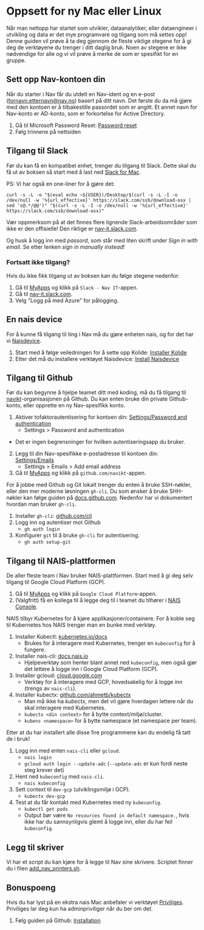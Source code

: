 # Oppsett for ny Mac eller Linux

Når man nettopp har startet som utvikler, dataanalytiker, eller dataengineer i utvikling og data er det mye programvare og tilgang som må settes opp!
Denne guiden vil prøve å ta deg gjennom de fleste viktige stegene for å gi deg de verktøyene du trenger i ditt daglig bruk.
Noen av stegene er ikke nødvendige for alle og vi vil prøve å merke de som er spesifikt for en gruppe.

## Sett opp Nav-kontoen din

Når du starter i Nav får du utdelt en Nav-ident og en e-post (fornavn.etternavn@nav.no) basert på ditt navn.
Det første du da må gjøre med den kontoen er å tilbakestille passordet som er angitt.
Et annet navn for Nav-konto er AD-konto, som er forkortelse for Active Directory.

1. Gå til Microsoft Password Reset: [Password reset](https://aka.ms/sspr)
2. Følg trinnene på nettsiden

## Tilgang til Slack

Før du kan få en kompatibel enhet, trenger du tilgang til Slack.
Dette skal du få ut av boksen så start med å last ned [Slack for Mac](https://slack.com/downloads/mac).

PS: Vi har også en one-liner for å gjøre det:

``` shell
curl -s -L -o "$(eval echo ~${USER})/Desktop/$(curl -s -L -I -o /dev/null -w '%{url_effective}' https://slack.com/ssb/download-osx | sed 's@.*/@@')" "$(curl -s -L -I -o /dev/null -w '%{url_effective}' https://slack.com/ssb/download-osx)"
```

Vær oppmerksom på at det finnes flere lignende Slack-arbeidsområder som ikke er den offisielle!
Den riktige er [nav-it.slack.com](https://nav-it.slack.com).

Og husk å logg inn med *passord*, som står med liten skrift under _Sign in with email_.
Se etter lenken _sign in manually instead_!

### Fortsatt ikke tilgang?

Hvis du ikke fikk tilgang ut av boksen kan du følge stegene nedenfor:

1. Gå til [MyApps](https://myapps.microsoft.com/) og klikk på `Slack - Nav IT`-appen.
2. Gå til [nav-it.slack.com](https://nav-it.slack.com).
3. Velg "Logg på med Azure" for pålogging.

## En nais device

For å kunne få tilgang til ting i Nav må du gjøre enheten nais, og for det har vi [Naisdevice](https://docs.nais.io/operate/naisdevice/).

1. Start med å følge veiledningen for å sette opp Kolide: [Installer Kolide](https://docs.nais.io/operate/naisdevice/how-to/install-kolide/)
2. Etter det må du installere verktøyet Naisdevice: [Install Naisdevice](https://docs.nais.io/operate/naisdevice/how-to/install/)

## Tilgang til Github

Før du kan begynne å hjelpe teamet ditt med koding, må du få tilgang til [navikt](https://github.com/navikt)-organisasjonen på Github.
Du kan enten bruke din private Github-konto, eller opprette en ny Nav-spesifikk konto.

1. Aktiver tofaktorautentisering for kontoen din: [Settings/Password and authentication](https://github.com/settings/security)
    - Settings > Password and authentication
 - Det er ingen begrensninger for hvilken autentiseringsapp du bruker.
2. Legg til din Nav-spesifikke e-postadresse til kontoen din: [Settings/Emails](https://github.com/settings/emails)
    - Settings > Emails > Add email address
3. Gå til [MyApps](https://myapps.microsoft.com/) og klikk på `github.com/navikt`-appen.

For å jobbe med Github og Git lokalt trenger du enten å bruke SSH-nøkler, eller den mer moderne løsningen `gh-cli`.
Du som ønsker å bruke SHH-nøkler kan følge guiden på [docs.github.com](https://docs.github.com/en/authentication/connecting-to-github-with-ssh/generating-a-new-ssh-key-and-adding-it-to-the-ssh-agent).
Nedenfor har vi dokumentert hvordan man bruker `gh-cli`.

1. Installer `gh-cli`: [github.com/cli](https://github.com/cli/cli#installation)
2. Logg inn og autentiser mot Github
    - `gh auth login`
3. Konfigurer `git` til å bruke `gh-cli` for autentisering.
    - `gh auth setup-git`

## Tilgang til NAIS-plattformen

De aller fleste team i Nav bruker NAIS-plattformen.
Start med å gi deg selv tilgang til Google Cloud Platform (GCP).

1. Gå til [MyApps](https://myapps.microsoft.com/) og klikk på `Google Cloud Platform`-appen.
2. (Valgfritt) få en kollega til å legge deg til i teamet du tilhører i [NAIS Console](https://console.nav.cloud.nais.io/).

NAIS tilbyr Kubernetes for å kjøre applikasjoner/containere.
For å koble seg til Kubernetes hos NAIS trenger man en bunke med verktøy.

1. Installer Kubectl: [kubernetes.io/docs](https://kubernetes.io/docs/tasks/tools/#kubectl)
    - Brukes for å interagere med Kubernetes, trenger en `kubeconfig` for å fungere.
2. Installer nais-cli: [docs.nais.io](https://docs.nais.io/operate/cli/how-to/install/)
    - Hjelpeverktøy som henter blant annet ned `kubeconfig`, men også gjør det lettere å logge inn i Google Cloud Platform (GCP).
3. Installer gcloud: [cloud.google.com](https://cloud.google.com/sdk/docs/install)
    - Verktøy for å interagere med GCP, hovedsakelig for å logge inn (trengs av `nais-cli`).
4. Installer kubectx: [github.com/ahmetb/kubectx](https://github.com/ahmetb/kubectx?tab=readme-ov-file#installation)
    - Man må ikke ha _kubectx_, men det vil gjøre hverdagen lettere når du skal interagere med Kubernetes.
    - `kubectx <din context>` for å bytte context/miljø/cluster.
    - `kubens <namespace>` for å bytte namespace (et namespace per team).
    
Etter at du har installert alle disse fire programmene kan du endelig få tatt de i bruk!

1. Logg inn med enten `nais-cli` eller `gcloud`.
    - `nais login`
    - `gcloud auth login --update-adc` (`--update-adc` er kun fordi neste steg krever det)
2. Hent ned `kubeconfig` med `nais-cli`.
    - `nais kubeconfig`
3. Sett context til `dev-gcp` (utviklingsmiljø i GCP).
    - `kubectx dev-gcp`
4. Test at du får kontakt med Kubernetes med ny `kubeconfig`.
    - `kubectl get pods`
    - Output bør være `No resources found in default namespace.`, hvis ikke har du sannsynligvis glemt å logge inn, eller du har feil `kubeconfig`.

## Legg til skriver

Vi har et script du kan kjøre for å legge til Nav sine skrivere.
Scriptet finner du i filen [add_nav_printers.sh](./add_nav_printers.sh).
    
## Bonuspoeng

Hvis du har lyst på en ekstra nais Mac anbefaler vi verktøyet [Priviliges](https://github.com/SAP/macOS-enterprise-privileges).
Priviliges lar deg kun ha adminpriviliger når du ber om det.

1. Følg guiden på Github: [Installation](https://github.com/SAP/macOS-enterprise-privileges/wiki/Installation)
